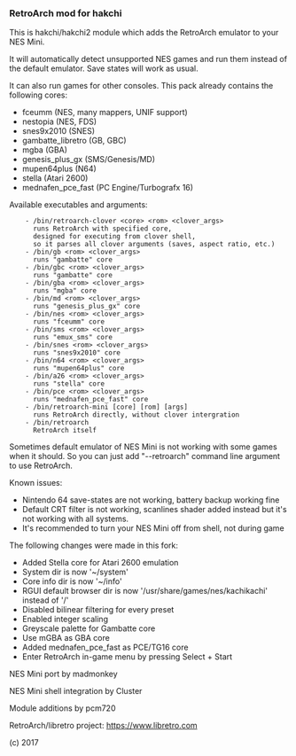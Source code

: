 ### RetroArch mod for hakchi ###

This is hakchi/hakchi2 module which adds the RetroArch emulator to your NES Mini.

It will automatically detect unsupported NES games and run them instead of the default emulator. Save states will work as usual.

It can also run games for other consoles. This pack already contains the following cores:
- fceumm (NES, many mappers, UNIF support)
- nestopia (NES, FDS)
- snes9x2010 (SNES)
- gambatte_libretro (GB, GBC)
- mgba (GBA)
- genesis_plus_gx (SMS/Genesis/MD)
- mupen64plus (N64)
- stella (Atari 2600)
- mednafen_pce_fast (PC Engine/Turbografx 16)

Available executables and arguments:

        - /bin/retroarch-clover <core> <rom> <clover_args>
          runs RetroArch with specified core,
          designed for executing from clover shell, 
          so it parses all clover arguments (saves, aspect ratio, etc.)
        - /bin/gb <rom> <clover_args>
          runs "gambatte" core
        - /bin/gbc <rom> <clover_args>
          runs "gambatte" core
        - /bin/gba <rom> <clover_args>
          runs "mgba" core
        - /bin/md <rom> <clover_args>
          runs "genesis_plus_gx" core
        - /bin/nes <rom> <clover_args>
          runs "fceumm" core
        - /bin/sms <rom> <clover_args>
          runs "emux_sms" core
        - /bin/snes <rom> <clover_args>
          runs "snes9x2010" core
        - /bin/n64 <rom> <clover_args>
          runs "mupen64plus" core
		- /bin/a26 <rom> <clover_args>
          runs "stella" core
        - /bin/pce <rom> <clover_args>
          runs "mednafen_pce_fast" core
        - /bin/retroarch-mini [core] [rom] [args]
          runs RetroArch directly, without clover intergration
        - /bin/retroarch
          RetroArch itself

Sometimes default emulator of NES Mini is not working with some games when it should. So you can just add "--retroarch" command line argument to use RetroArch.

Known issues:
- Nintendo 64 save-states are not working, battery backup working fine
- Default CRT filter is not working, scanlines shader added instead but it's not working with all systems.
- It's recommended to turn your NES Mini off from shell, not during game

The following changes were made in this fork: 
- Added Stella core for Atari 2600 emulation
- System dir is now '~/system'
- Core info dir is now '~/info'
- RGUI default browser dir is now '/usr/share/games/nes/kachikachi' instead of '/'
- Disabled bilinear filtering for every preset
- Enabled integer scaling
- Greyscale palette for Gambatte core
- Use mGBA as GBA core
- Added mednafen_pce_fast as PCE/TG16 core
- Enter RetroArch in-game menu by pressing Select + Start

NES Mini port by madmonkey

NES Mini shell integration by Cluster

Module additions by pcm720

RetroArch/libretro project: https://www.libretro.com

(c) 2017
